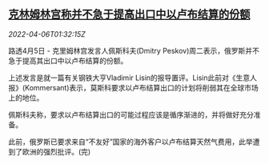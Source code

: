 <!--1649210462000-->
[克林姆林宫称并不急于提高出口中以卢布结算的份额](https://cn.reuters.com/article/russia-peskov-export-rouble-0406-idCNKCS2LY041)
------

<div><i>2022-04-06T01:32:15Z</i></div><p>路透4月5日 - 克里姆林宫发言人佩斯科夫(Dmitry Peskov)周二表示，俄罗斯并不急于提高其出口中以卢布结算的份额。</p><p>上述发言是就一篇有关钢铁大亨Vladimir Lisin的报导置评。Lisin此前对《生意人报》(Kommersant)表示，莫斯科要求以卢布结算出口的计划将削弱其在全球市场上的地位。</p><p>佩斯科夫称，要求以卢布结算出口的可能过程应该是循序渐进的，并将做好充分准备。</p><p>此前，俄罗斯已要求来自“不友好”国家的海外客户以卢布结算天然气费用，此举遭到了欧洲的强烈批评。(完)</p>
